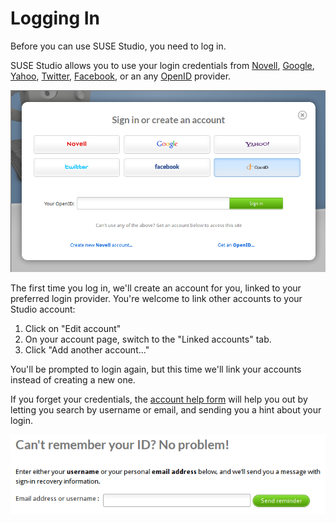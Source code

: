 # Logging In

Before you can use SUSE Studio, you need to log in.

SUSE Studio allows you to use your login credentials from
[Novell](https://secure-www.novell.com/selfreg/jsp/createAccount.jsp),
[Google](https://accounts.google.com/NewAccount),
[Yahoo](https://edit.yahoo.com/registration),
[Twitter](https://twitter.com/), [Facebook](https://www.facebook.com/),
or an any [OpenID](http://openid.net) provider.

![Studio Qs Login Online](studio-qs-login-online.png)

The first time you log in, we'll create an account for you, linked to
your preferred login provider. You're welcome to link other accounts to
your Studio account:

1. Click on "Edit account"
2. On your account page, switch to the "Linked accounts" tab.
3. Click "Add another account..."

You'll be prompted to login again, but this time we'll link your
accounts instead of creating a new one.

If you forget your credentials, the [account help
form](http://susestudio.com/account/help) will help you out by letting
you search by username or email, and sending you a hint about your
login.

![Studio account help](studio-account-help.png)
